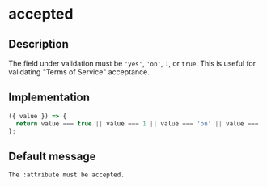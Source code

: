 # accepted

## Description

The field under validation must be `'yes'`, `'on'`, `1`, or `true`. This is useful for validating "Terms of Service" acceptance.

## Implementation

```js
({ value }) => {
  return value === true || value === 1 || value === 'on' || value === 'yes';
};
```

## Default message

```
The :attribute must be accepted.
```
